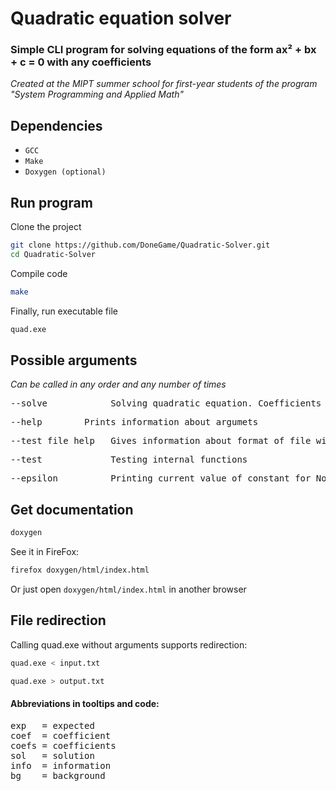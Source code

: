 # Quadratic equation solver

### Simple CLI program for solving equations of the form ax² + bx + c = 0 with any coefficients

*Created at the MIPT summer school for first-year students of the program "System Programming and Applied Math"*

## Dependencies

- `GCC`
- `Make`
- `Doxygen (optional)`

## Run program

Clone the project

```bash
git clone https://github.com/DoneGame/Quadratic-Solver.git
cd Quadratic-Solver
```

Compile code

```bash
make
```

Finally, run executable file

```bash
quad.exe
```

## Possible arguments

*Can be called in any order and any number of times*

<pre>--solve            Solving quadratic equation. Coefficients must be in form -s a b c</pre> 
<pre>--help  	   Prints information about argumets</pre>
<pre>--test_file_help   Gives information about format of file with tests</pre>
<pre>--test             Testing internal functions</pre>
<pre>--epsilon          Printing current value of constant for NonZero()</pre>
<!-- --cat                Prints poltorashka -->

## Get documentation

```bash
doxygen
```

See it in FireFox:

```bash
firefox doxygen/html/index.html
```

Or just open `doxygen/html/index.html` in another browser

## File redirection

Calling quad.exe without arguments supports redirection:

```bash
quad.exe < input.txt
```

```bash
quad.exe > output.txt
```


#### Abbreviations in tooltips and code:
<pre>
exp   = expected
coef  = coefficient
coefs = coefficients
sol   = solution
info  = information
bg    = background
</pre>
 